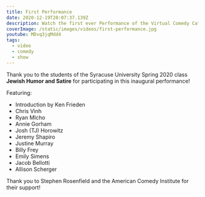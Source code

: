 ```yaml
---
title: First Performance
date: 2020-12-19T20:07:37.139Z
description: Watch the first ever Performance of the Virtual Comedy Cafe
coverImage: /static/images/videos/first-performance.jpg
youtube: MDvq3jqMdd4
tags:
  - video
  - comedy
  - show
---
```

Thank you to the students of the Syracuse University Spring 2020 class **Jewish Humor and Satire** for participating in this inaugural performance!

Featuring:

* Introduction by Ken Frieden
* Chris Vinh
* Ryan MIcho
* Annie Gorham
* Josh (TJ) Horowitz
* Jeremy Shapiro
* Justine Murray
* Billy Frey
* Emily Simens
* Jacob Bellotti
* Allison Scherger

Thank you to Stephen Rosenfield and the American Comedy Institute for their support!  
